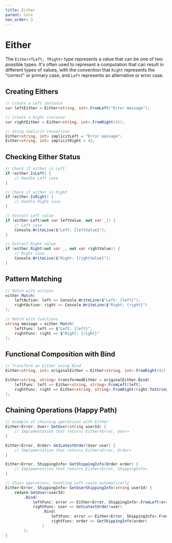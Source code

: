 ```yaml
---
title: Either
parent: Core
nav_order: 3
---
```


# Either

The `Either<TLeft, TRight>` type represents a value that can be one of two possible types. It's often used to represent a computation that can result in different types of values, with the convention that `Right` represents the "correct" or primary case, and `Left` represents an alternative or error case.

## Creating Eithers

```csharp
// Create a Left instance
var leftEither = Either<string, int>.FromLeft("Error message");

// Create a Right instance
var rightEither = Either<string, int>.FromRight(42);

// Using implicit conversion
Either<string, int> implicitLeft = "Error message";
Either<string, int> implicitRight = 42;
```

## Checking Either Status

```csharp
// Check if either is Left
if (either.IsLeft) {
    // Handle Left case
}

// Check if either is Right
if (either.IsRight) {
    // Handle Right case
}

// Extract Left value
if (either.Left(out var leftValue, out var _)) {
    // Left case
    Console.WriteLine($"Left: {leftValue}");
}

// Extract Right value
if (either.Right(out var _, out var rightValue)) {
    // Right case
    Console.WriteLine($"Right: {rightValue}");
}
```

## Pattern Matching

```csharp
// Match with actions
either.Match(
    leftAction: left => Console.WriteLine($"Left: {left}"),
    rightAction: right => Console.WriteLine($"Right: {right}")
);

// Match with functions
string message = either.Match(
    leftFunc: left => $"Left: {left}",
    rightFunc: right => $"Right: {right}"
);
```

## Functional Composition with Bind

```csharp
// Transform an Either using Bind
Either<string, int> originalEither = Either<string, int>.FromRight(42);

Either<string, string> transformedEither = originalEither.Bind(
    leftFunc: left => Either<string, string>.FromLeft(left),
    rightFunc: right => Either<string, string>.FromRight(right.ToString())
);
```

## Chaining Operations (Happy Path)

```csharp
// Example of chaining operations with Either
Either<Error, User> GetUser(string userId) {
    // Implementation that returns Either<Error, User>
}

Either<Error, Order> GetLatestOrder(User user) {
    // Implementation that returns Either<Error, Order>
}

Either<Error, ShippingInfo> GetShippingInfo(Order order) {
    // Implementation that returns Either<Error, ShippingInfo>
}

// Chain operations, handling Left cases automatically
Either<Error, ShippingInfo> GetUserShippingInfo(string userId) {
    return GetUser(userId)
        .Bind(
            leftFunc: error => Either<Error, ShippingInfo>.FromLeft(error),
            rightFunc: user => GetLatestOrder(user)
                .Bind(
                    leftFunc: error => Either<Error, ShippingInfo>.FromLeft(error),
                    rightFunc: order => GetShippingInfo(order)
                )
        );
}
```